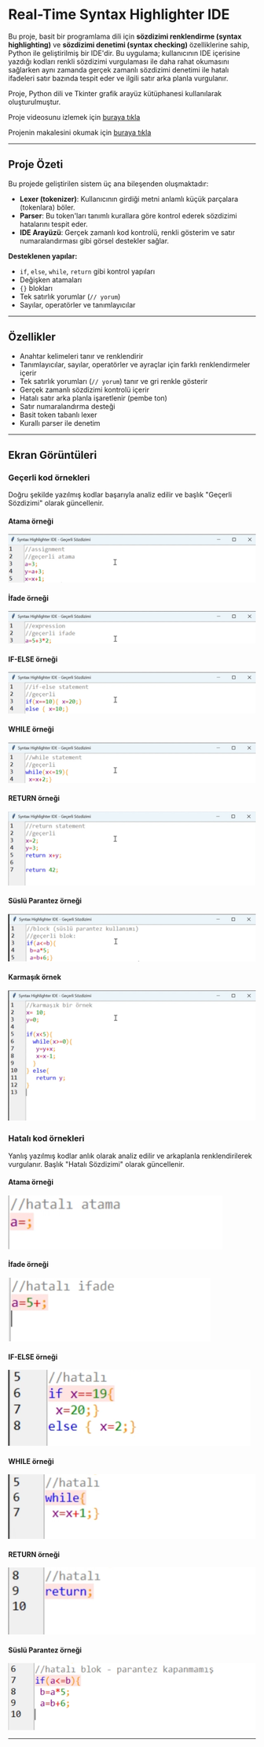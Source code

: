 # Real-Time Syntax Highlighter IDE

Bu proje, basit bir programlama dili için **sözdizimi renklendirme (syntax highlighting)** ve **sözdizimi denetimi (syntax checking)** özelliklerine sahip, Python ile geliştirilmiş bir IDE'dir. Bu uygulama; kullanıcının IDE içerisine yazdığı kodları renkli sözdizimi vurgulaması ile daha rahat okumasını sağlarken aynı zamanda gerçek zamanlı sözdizimi denetimi ile hatalı ifadeleri satır bazında tespit eder ve ilgili satır arka planla vurgulanır. 

Proje, Python dili ve Tkinter grafik arayüz kütüphanesi kullanılarak oluşturulmuştur.

Proje videosunu izlemek için [buraya tıkla](https://www.youtube.com/watch?v=568QkIR69jE)

Projenin makalesini okumak için [buraya tıkla](https://medium.com/@selinnnn14/basit-bir-derleyici-%C3%B6n-ucu-front-end-geli%C5%9Ftirdim-lexical-s%C3%B6zdizim-analizi-ve-syntax-aa41537b9cf1)

---

## Proje Özeti

Bu projede geliştirilen sistem üç ana bileşenden oluşmaktadır:

- **Lexer (tokenizer)**: Kullanıcının girdiği metni anlamlı küçük parçalara (tokenlara) böler.
- **Parser**: Bu token'ları tanımlı kurallara göre kontrol ederek sözdizimi hatalarını tespit eder.
- **IDE Arayüzü**: Gerçek zamanlı kod kontrolü, renkli gösterim ve satır numaralandırması gibi görsel destekler sağlar.

**Desteklenen yapılar:**
- `if`, `else`, `while`, `return` gibi kontrol yapıları
- Değişken atamaları
- `{}` blokları
- Tek satırlık yorumlar (`// yorum`)
- Sayılar, operatörler ve tanımlayıcılar

---

## Özellikler

- Anahtar kelimeleri tanır ve renklendirir
- Tanımlayıcılar, sayılar, operatörler ve ayraçlar için farklı renklendirmeler içerir
- Tek satırlık yorumları (`// yorum`) tanır ve gri renkle gösterir
- Gerçek zamanlı sözdizimi kontrolü içerir
- Hatalı satır arka planla işaretlenir (pembe ton)
- Satır numaralandırma desteği
- Basit token tabanlı lexer
- Kurallı parser ile denetim

---

## Ekran Görüntüleri

### Geçerli kod örnekleri
Doğru şekilde yazılmış kodlar başarıyla analiz edilir ve başlık "Geçerli Sözdizimi" olarak güncellenir.
#### Atama örneği
![resim1](screenshots/img1.png)
#### İfade örneği
![resim2](screenshots/img2.png)
#### IF-ELSE örneği
![resim3](screenshots/img3.png)
#### WHILE örneği
![resim4](screenshots/img4.png)
#### RETURN örneği
![resim5](screenshots/img5.png)
#### Süslü Parantez örneği
![resim6](screenshots/img6.png)
#### Karmaşık örnek
![resim7](screenshots/img7.png)

### Hatalı kod örnekleri
Yanlış yazılmış kodlar anlık olarak analiz edilir ve arkaplanla renklendirilerek vurgulanır. Başlık "Hatalı Sözdizimi" olarak güncellenir.
#### Atama örneği
![resim8](screenshots/img8.png)
#### İfade örneği
![resim9](screenshots/img9.png)
#### IF-ELSE örneği
![resim10](screenshots/img10.png)
#### WHILE örneği
![resim11](screenshots/img11.png)
#### RETURN örneği
![resim12](screenshots/img12.png)
#### Süslü Parantez örneği
![resim13](screenshots/img13.png)

---

